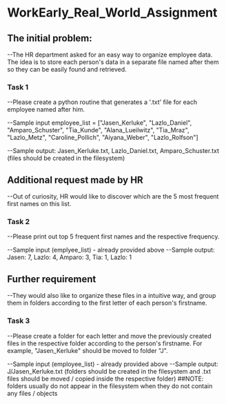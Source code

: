 # WorkEarly_Real_World_Assignment

## The initial problem:
--The HR department asked for an easy way to organize employee data. The idea is to store each person's data in a separate 
file named after them so they can be easily found and retrieved. 

### Task 1
--Please create a python routine that generates a '.txt' file for each employee named after him.

--Sample input
employee_list = ["Jasen_Kerluke", "Lazlo_Daniel", "Amparo_Schuster", "Tia_Kunde",  "Alana_Lueilwitz", "Tia_Mraz", "Lazlo_Metz", "Caroline_Pollich", "Aiyana_Weber", "Lazlo_Rolfson"]
 
--Sample output: Jasen_Kerluke.txt, Lazlo_Daniel.txt, Amparo_Schuster.txt (files should be created in the filesystem)


## Additional request made by HR
--Out of curiosity, HR would like to discover which are the 5 most frequent first names on this list.

### Task 2
--Please print out top 5 frequent first names and the respective frequency.

--Sample input (emplyee_list) - already provided above
--Sample output: Jasen: 7, Lazlo: 4, Amparo: 3, Tia: 1, Lazlo: 1



## Further requirement
--They would also like to organize these files in a intuitive way, and group them in folders according to the first letter of each person's firstname.

### Task 3
--Please create a folder for each letter and move the previously created files in the respective folder according to the person's firstname. For example, "Jasen_Kerluke" should be moved to folder "J".

--Sample input (employee_list) - already provided above
--Sample output: J/Jasen_Kerluke.txt (folders should be created in the filesystem and .txt files should be moved / copied inside the respective folder)
##NOTE: folders usually do not appear in the filesystem when they do not contain any files / objects
